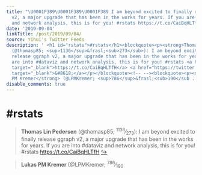 ```yaml
---
title: "\U0001F389\U0001F389\U0001F389 I am beyond excited to finally release ggraph
  v2, a major upgrade that has been in the works for years. If you are into #dataviz
  and network analysis, this is for you! #rstats https://t.co/CaiBqHLTfH"
date: '2019-09-04'
linkTitle: /post/2019/09/04/
source: Yihui's Twitter Feeds
description: ' <h1 id="rstats">#rstats</h1><blockquote><p><strong>Thomas Lin Pedersen</strong>
  (@thomasp85; <sup>1136</sup>&frasl;<sub>273</sub>): I am beyond excited to finally
  release ggraph v2, a major upgrade that has been in the works for years. If you
  are into #dataviz and network analysis, this is for you! #rstats <a href="https://t.co/CaiBqHLTfH"
  target="_blank">https://t.co/CaiBqHLTfH</a> <a href="https://twitter.com/xieyihui/status/1168542736833814528"
  target="_blank">&#8618;</a></p></blockquote><!-- --><blockquote><p><strong>Lukas
  PM Kremer</strong> (@LPMKremer; <sup>786</sup>&frasl;<sub>190</sub ...'
disable_comments: true
---
```

 <h1 id="rstats">#rstats</h1><blockquote><p><strong>Thomas Lin Pedersen</strong> (@thomasp85; <sup>1136</sup>&frasl;<sub>273</sub>): I am beyond excited to finally release ggraph v2, a major upgrade that has been in the works for years. If you are into #dataviz and network analysis, this is for you! #rstats <a href="https://t.co/CaiBqHLTfH" target="_blank">https://t.co/CaiBqHLTfH</a> <a href="https://twitter.com/xieyihui/status/1168542736833814528" target="_blank">&#8618;</a></p></blockquote><!-- --><blockquote><p><strong>Lukas PM Kremer</strong> (@LPMKremer; <sup>786</sup>&frasl;<sub>190</sub ...